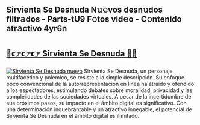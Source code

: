 ## Sirvienta Se Desnuda N𝚞𝚎vos desn𝚞dos filtr𝚊dos - Parts-tU9 F𝚘tos vid𝚎o - C𝚘ntenido atr𝚊ctivo 4yr6n

# <h2><a href="http://mb4n73.tromn.icu/?c=Sirvienta+Se+Desnuda">🔗👉👉👉 Sirvienta Se Desnuda 🔗🔗</a></h2>

[![Sirvienta Se Desnuda nuevo](https://i.imgur.com/pEAQMta.gif)](http://mb4n73.tromn.icu/?c=Sirvienta+Se+Desnuda)
Sirvienta Se Desnuda, un personaje multifacético y polémico, se resiste a la simple descripción. Su enfoque poco convencional de la autorrepresentación en línea ha atraído y ofendido a los espectadores, estimulando debates sobre moralidad, privacidad y las complejidades de las sociedades virtuales. A pesar de la incertidumbre de sus próximos pasos, su impacto en el ámbito digital es significativo. Con una determinación inquebrantable y un atractivo innegable, el potencial de Sirvienta Se Desnuda en el ámbito digital es ilimitado.
